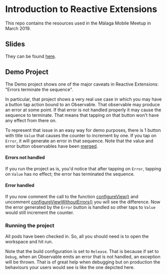 # Introduction to Reactive Extensions
This repo contains the resources used in the Málaga Mobile Meetup in March 2019.

## Slides
They can be found [here](./Slides/Reactive-Extensions.pdf).

## Demo Project
The Demo project shows one of the major caveats in Reactive Extensions: "Errors terminate the sequence".

In particular, that project shows a very real use case in which you may have a button tap action bound to an Observable. That observable may produce an error at some point. If that error is not handled properly it may cause the sequence to terminate. That means that tapping on that button won't have any effect from there on.

To represent that issue in an easy way for demo purposes, there is 1 button with title `Value` that causes the counter to increment by one. If you tap on `Error`, it will generate an error in that sequence. Note that the value and error button observables have been [merged](https://github.com/MalagaMobile/reactive-extensions/blob/master/Demo/RxErrors/RxErrors/ViewController.swift#L40).

#### Errors not handled
If you run the project as is, you'd notice that after tapping on `Error`, tapping on `Value` has no effect; the error has terminated the sequence.

#### Error handled
If you now comment the call to the function [configureView()](https://github.com/MalagaMobile/reactive-extensions/blob/master/Demo/RxErrors/RxErrors/ViewController.swift#L27) and uncomment [configureViewWithoutErrors()](https://github.com/MalagaMobile/reactive-extensions/blob/master/Demo/RxErrors/RxErrors/ViewController.swift#L28) you will see the difference. Now the error generated by the `Error` button is handled so other taps to `Value` would still increment the counter.

### Running the project
All pods have been checked in. So, all you should need is to open the workspace and hit run.

Note that the build configuration is set to `Release`. That is because if set to `Debug`, when an Observable emits an error that is not handled, an exception will be thrown. That is of great help when debugging but on production the behaviours your users would see is like the one depicted here.
